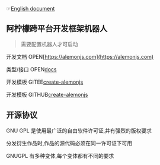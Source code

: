 ☞[English document](./README_English.md)

## 阿柠檬跨平台开发框架机器人

> 需要配置机器人才可启动

开发文档 OPEN[https://alemonjs.com](https://alemonjs.com)

类型/接口 OPEN[docs](https://ningmengchongshui.github.io/alemon/)

开发模板 GITEE[create-alemonjs](https://gitee.com/ningmengchongshui/alemon/tree/cli/bin)

开发模板 GITHUB[create-alemonjs](https://github.com/ningmengchongshui/alemon/tree/cli/bin)

## 开源协议

GNU GPL 是使用最广泛的自由软件许可证,并有强烈的版权要求

分发衍生作品时,作品的源代码必须在同一许可证下可用

GNUGPL 有多种变体,每个变体都有不同的要求
